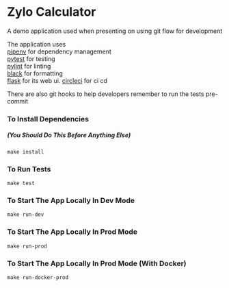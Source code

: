 # Zylo Calculator  
A demo application used when presenting on using git flow for development   
  
The application uses  
[pipenv](https://pipenv.readthedocs.io/en/latest/) for dependency management  
[pytest](https://docs.pytest.org/en/latest/) for testing  
[pylint](https://www.pylint.org/) for linting  
[black](https://black.readthedocs.io/en/stable/) for formatting  
[flask](http://flask.pocoo.org/) for its web ui.
[circleci](https://circleci.com/) for ci cd  

There are also git hooks to help developers remember to run the tests pre-commit  

### To Install Dependencies  
##### (You Should Do This Before Anything Else)
`make install`  

### To Run Tests  
`make test`  

### To Start The App Locally In Dev Mode   
`make run-dev`  

### To Start The App Locally In Prod Mode  
`make run-prod`  

### To Start The App Locally In Prod Mode (With Docker)  
`make run-docker-prod`  
